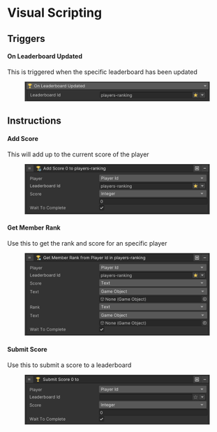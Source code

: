 # Visual Scripting

## Triggers

#### On Leaderboard Updated

This is triggered when the specific leaderboard has been updated

<figure><img src="../../../.gitbook/assets/image (100).png" alt=""><figcaption></figcaption></figure>

## Instructions

#### Add Score

This will add up to the current score of the player

<figure><img src="../../../.gitbook/assets/image (73).png" alt=""><figcaption></figcaption></figure>

#### Get Member Rank

Use this to get the rank and score for an specific player

<figure><img src="../../../.gitbook/assets/image (108).png" alt=""><figcaption></figcaption></figure>

#### Submit Score

Use this to submit a score to a leaderboard

<figure><img src="../../../.gitbook/assets/image (91).png" alt=""><figcaption></figcaption></figure>
